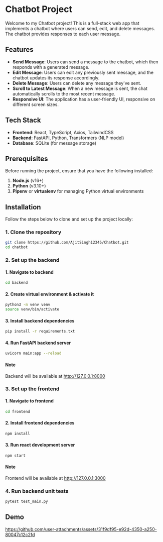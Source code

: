 # Chatbot Project

Welcome to my Chatbot project! This is a full-stack web app that implements a chatbot where users can send, edit, and delete messages. The chatbot provides responses to each user message.

## Features

- **Send Message**: Users can send a message to the chatbot, which then responds with a generated message.
- **Edit Message**: Users can edit any previously sent message, and the chatbot updates its response accordingly.
- **Delete Message**: Users can delete any message they've sent.
- **Scroll to Latest Message**: When a new message is sent, the chat automatically scrolls to the most recent message.
- **Responsive UI**: The application has a user-friendly UI, responsive on different screen sizes.

## Tech Stack

- **Frontend**: React, TypeScript, Axios, TailwindCSS
- **Backend**: FastAPI, Python, Transformers (NLP model)
- **Database**: SQLite (for message storage)

## Prerequisites

Before running the project, ensure that you have the following installed:

1. **Node.js** (v16+)
2. **Python** (v3.10+)
3. **Pipenv** or **virtualenv** for managing Python virtual environments

## Installation

Follow the steps below to clone and set up the project locally:

### 1. Clone the repository

```bash
git clone https://github.com/AjitSingh12345/Chatbot.git
cd chatbot
```

### 2. Set up the backend

#### 1. Navigate to backend
```bash
cd backend
```

#### 2. Create virtual environment & activate it

```bash
python3 -m venv venv
source venv/bin/activate
```

#### 3. Install backend dependencies

```bash
pip install -r requirements.txt
```

#### 4. Run FastAPI backend server

```bash
uvicorn main:app --reload
```

#### Note

Backend will be available at http://127.0.0.1:8000


### 3. Set up the frontend

#### 1. Navigate to frontend
```bash
cd frontend
```

#### 2. Install frontend dependencies

```bash
npm install
```

#### 3. Run react development server

```bash
npm start
```

#### Note

Frontend will be available at http://127.0.0.1:3000


### 4. Run backend unit tests

```bash
pytest test_main.py
```

## Demo


https://github.com/user-attachments/assets/31f9df95-e92d-4350-a250-80047c12c2fd


